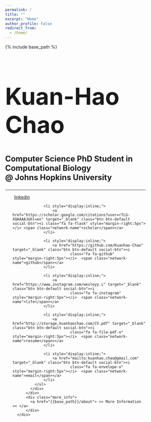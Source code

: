```yaml
---
permalink: /
title: ""
excerpt: "Home"
author_profile: false
redirect_from:
  - /home/
---
```

{% include base_path %}


<div id="particles-js">

  <div id="particles-header" class="intro-header alt-font" style="width:90%">
      <div class="container">
          <div class="intro-message">
              <h1 class="alt-font" style="font-size: 75px">Kuan-Hao Chao</h1>
              <h3 class="alt-font" style="font-size: 25px">Computer Science PhD Student in Computational Biology <br> @ Johns Hopkins University</h3>
              <hr class="intro-divider" style="display: flex; align-items: center; text-align: center;">
          </div>
          <div class="intro-social">
            <div class="social-click">
              <ul class="list-inline intro-social-buttons">
                  <li style="display:inline;">
                      <a href="https://www.linkedin.com/in/kuan-hao-chao/" target="_blank" class="btn btn-default social-btn"><i
                              class="fa fa-linkedin" style="margin-right:5px"></i>  <span class="network-name">linkedin</span></a>
                  </li>

                  <li style="display:inline;">
                      <a href="https://scholar.google.com/citations?user=r7LG-XQAAAAJ&hl=en" target="_blank" class="btn btn-default social-btn"><i class="fa fa-flask" style="margin-right:5px"></i> <span class="network-name">scholar</span></a>
                  </li>

                  <li style="display:inline;">
                      <a href="https://github.com/Kuanhao-Chao" target="_blank" class="btn btn-default social-btn"><i
                              class="fa fa-github" style="margin-right:5px"></i>  <span class="network-name">github</span></a>
                  </li>

                  <li style="display:inline;">
                      <a href="https://www.instagram.com/wesleyy.c" target="_blank" class="btn btn-default social-btn"><i
                              class="fa fa-instagram" style="margin-right:5px"></i>  <span class="network-name">life</span></a>
                  </li>

                  <li style="display:inline;">
                      <a href="http://storage.kuanhaochao.com/CV.pdf" target="_blank" class="btn btn-default social-btn"><i
                              class="fa fa-file-pdf-o" style="margin-right:5px"></i>  <span class="network-name">resume</span></a>
                  </li>

                  <li style="display:inline;">
                      <a href="mailto:kuanhao.chao@gmail.com" target="_blank" class="btn btn-default social-btn"><i
                              class="fa fa-envelope-o" style="margin-right:5px"></i>  <span class="network-name">email</span></a>
                  </li>
              </ul>
            </div>
          </div>
          <div class="more_info">
            <a href="{{base_path}}/about"> >> More Information << </a>
          </div>
      </div>
  </div>
</div>
<!-- jQuery Version 1.11.0 -->
<script src="https://ajax.googleapis.com/ajax/libs/jquery/3.5.1/jquery.min.js"></script>

<!-- Plugin JavaScript -->
<script src="js/jquery.easing.min.js"></script>

<!-- Bootstrap Core JavaScript -->
<!-- JavaScript Bundle with Popper -->
<script src="https://cdn.jsdelivr.net/npm/bootstrap@5.0.0-beta3/dist/js/bootstrap.bundle.min.js" integrity="sha384-JEW9xMcG8R+pH31jmWH6WWP0WintQrMb4s7ZOdauHnUtxwoG2vI5DkLtS3qm9Ekf" crossorigin="anonymous"></script>

<!-- Custom Theme JavaScript -->
<script src="js/landing-page.js"></script>

<!-- Google Analytic -->
<script>
(function(i,s,o,g,r,a,m){i['GoogleAnalyticsObject']=r;i[r]=i[r]||function(){
(i[r].q=i[r].q||[]).push(arguments)},i[r].l=1*new Date();a=s.createElement(o),
m=s.getElementsByTagName(o)[0];a.async=1;a.src=g;m.parentNode.insertBefore(a,m)
})(window,document,'script','//www.google-analytics.com/analytics.js','ga');

ga('create', 'UA-65256806-1', 'auto');
ga('send', 'pageview');

</script>


<!--Structured Data for Google -->
<script type="application/ld+json">
  {
    "@context": "http://schema.org",
    "@type": "Person",
    "url": "http://www.wesleyq.me/",
    "image": "https://raw.githubusercontent.com/WesleyyC/wesleyyc.github.io/master/img/profile.jpg",
    "additionalName": "Wei Qian",
    "description":"Computer Science Student & AI Enthusiast",
    "name": "Kuan-Hao Chao"
    ,
    "sameAs" : [
      "https://www.facebook.com/wesley.chin0919",
      "https://www.instagram.com/wesleyy.c/",
      "https://www.linkedin.com/in/wesleychin0919",
      "https://plus.google.com/u/0/+WesleyWeiQian",
      "https://github.com/WesleyyC",
      "https://twitter.com/WesleyQian"
    ]
  }
</script>
